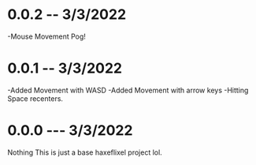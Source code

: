 # 0.0.2 -- 3/3/2022

-Mouse Movement Pog!

# 0.0.1 -- 3/3/2022

-Added Movement  with WASD
-Added Movement with arrow keys
-Hitting Space recenters.

# 0.0.0 --- 3/3/2022

Nothing This is just a base haxeflixel project lol.
